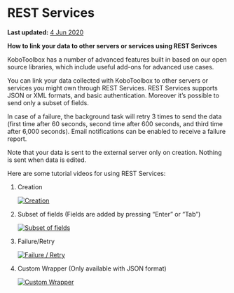 # REST Services
**Last updated:** <a href="https://github.com/kobotoolbox/docs/blob/130e64d4d43bd267d7c1a43d870c8a23bbde72c4/source/rest_services.md" class="reference">4 Jun 2020</a>

**How to link your data to other servers or services using REST Serivces**

KoboToolbox has a number of advanced features built in based on our open source libraries, which include useful add-ons for advanced use cases. 

You can link your data collected with KoboToolbox to other servers or services you might own through REST Services. REST Services supports JSON or XML formats, and basic authentication. Moreover it’s possible to send only a subset of fields. 

In case of a failure, the background task will retry 3 times to send the data (first time after 60 seconds, second time after 600 seconds, and third time after 6,000 seconds). Email notifications can be enabled to receive a failure report. 

Note that your data is sent to the external server only on creation. Nothing is sent when data is edited.

Here are some tutorial videos for using REST Services: 

1. Creation

    [![Creation](/images/rest_services/thumbnail_1.jpg)](https://fast.wistia.net/embed/iframe/6i2hw2gcr1 "Creation")

2. Subset of fields (Fields are added by pressing “Enter” or “Tab”)

    [![Subset of fields](/images/rest_services/thumbnail_2.jpg)](https://fast.wistia.net/embed/iframe/u6su0atm2w "Subset of fields")

3. Failure/Retry

    [![Failure / Retry](/images/rest_services/thumbnail_3.jpg)](https://fast.wistia.net/embed/iframe/7my5eab5lm "Failure / Retry")


4. Custom Wrapper (Only available with JSON format)

    [![Custom Wrapper](/images/rest_services/thumbnail_4.jpg)](https://fast.wistia.net/embed/iframe/pd0czyksbx "Custom Wrapper")
